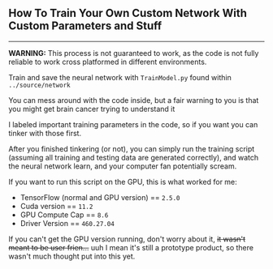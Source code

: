 ## How To Train Your Own Custom Network With Custom Parameters and Stuff
---
**WARNING:** This process is not guaranteed to work, as the code is not fully reliable to work cross platformed in different environments.

Train and save the neural network with `TrainModel.py` found within `../source/network`

You can mess around with the code inside, but a fair warning to you is that you might get brain cancer trying to understand it

I labeled important training parameters in the code, so if you want you can tinker with those first.

After you finished tinkering (or not), you can simply run the training script (assuming all training and testing data are generated correctly), and watch the neural network learn, and your computer fan potentially scream.

If you want to run this script on the GPU, this is what worked for me:
* TensorFlow (normal and GPU version) == `2.5.0`
* Cuda version == `11.2`
* GPU Compute Cap == `8.6`
* Driver Version == `460.27.04`

If you can't get the GPU version running, don't worry about it, ~~it wasn't meant to be user frien...~~ uuh I mean it's still a prototype product, so there wasn't much thought put into this yet.
